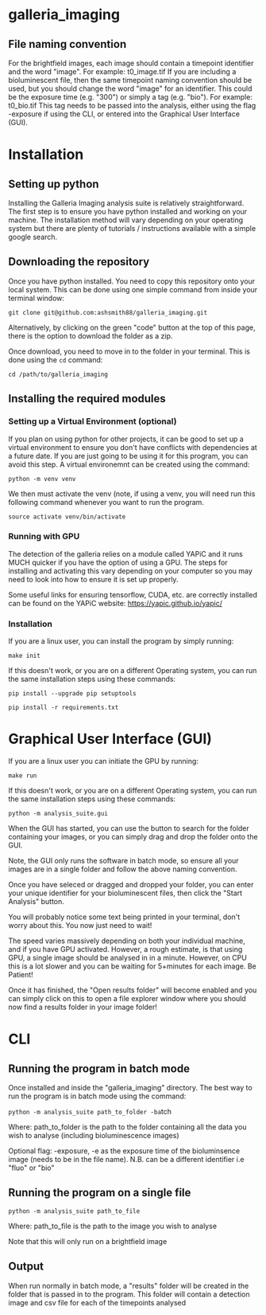 # galleria_imaging


## File naming convention
For the brightfield images, each image should contain a timepoint identifier and the word "image". For example:
t0_image.tif
If you are including a bioluminescent file, then the same timepoint naming convention should be used, but you should change the word "image" for an identifier. This could be the exposure time (e.g. "300") or simply a tag (e.g. "bio"). For example:
t0_bio.tif
This tag needs to be passed into the analysis, either using the flag -exposure if using the CLI, or entered into the Graphical User Interface (GUI).


# Installation 

## Setting up python

Installing the Galleria Imaging analysis suite is relatively straightforward. The first step is to ensure you have python installed and working on your machine. 
The installation method will vary depending on your operating system but there are plenty of tutorials / instructions available with a simple google search. 

## Downloading the repository

Once you have python installed. You need to copy this repository onto your local system. This can be done using one simple command from inside your terminal window:

```git clone git@github.com:ashsmith88/galleria_imaging.git```

Alternatively, by clicking on the green "code" button at the top of this page, there is the option to download the folder as a zip.

Once download, you need to move in to the folder in your terminal. This is done using the ```cd``` command:

```cd /path/to/galleria_imaging```

## Installing the required modules 

### Setting up a Virtual Environment (optional)

If you plan on using python for other projects, it can be good to set up a virtual environment to ensure you don't have conflicts with dependencies at a future date.
If you are just going to be using it for this program, you can avoid this step.
A virtual environemnt can be created using the command:

```python -m venv venv```

We then must activate the venv (note, if using a venv, you will need run this following command whenever you want to run the program. 

```source activate venv/bin/activate```

### Running with GPU

The detection of the galleria relies on a module called YAPiC and it runs MUCH quicker if you have the option of using a GPU. 
The steps for installing and activating this vary depending on your computer so you may need to look into how to ensure it is set up properly. 

Some useful links for ensuring tensorflow, CUDA, etc. are correctly installed can be found on the YAPiC website:
https://yapic.github.io/yapic/


### Installation 

If you are a linux user, you can install the program by simply running:

```make init```

If this doesn't work, or you are on a different Operating system, you can run the same installation steps using these commands:

```pip install --upgrade pip setuptools```

```pip install -r requirements.txt```

# Graphical User Interface (GUI)

If you are a linux user you can initiate the GPU by running:

```make run```

If this doesn't work, or you are on a different Operating system, you can run the same installation steps using these commands:

```python -m analysis_suite.gui```

When the GUI has started, you can use the button to search for the folder containing your images, or you can simply drag and drop the folder onto the GUI. 

Note, the GUI only runs the software in batch mode, so ensure all your images are in a single folder and follow the above naming convention. 

Once you have seleced or dragged and dropped your folder, you can enter your unique identifier for your bioluminescent files, then click the "Start Analysis" button.

You will probably notice some text being printed in your terminal, don't worry about this. You now just need to wait!

The speed varies massively depending on both your individual machine, and if you have GPU activated. However, a rough estimate, is that using GPU, a single image should be analysed in in a minute. However, on CPU this is a lot slower and you can be waiting for 5+minutes for each image. Be Patient!

Once it has finished, the "Open results folder" will become enabled and you can simply click on this to open a file explorer window where you should now find a results folder in your image folder!

# CLI

## Running the program in batch mode

Once installed and inside the "galleria_imaging" directory. The best way to run the program is in batch mode using the command:

```python -m analysis_suite path_to_folder -ba```tch

Where:
path_to_folder is the path to the folder containing all the data you wish to analyse (including bioluminescence images)

Optional flag:
-exposure, -e as the exposure time of the bioluminsence image (needs to be in the file name). N.B. can be a different identifier i.e "fluo" or "bio"

## Running the program on a single file

```python -m analysis_suite path_to_file```

Where:
path_to_file is the path to the image you wish to analyse

Note that this will only run on a brightfield image

## Output

When run normally in batch mode, a "results" folder will be created in the folder that is passed in to the program.
This folder will contain a detection image and csv file for each of the timepoints analysed
